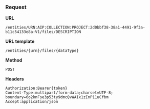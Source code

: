 ### Request

**URL**

`/entities/URN:AIP:COLLECTION:PROJECT:2d0bbf38-38a1-4491-9f3a-b11c54133e8a:V1/files/DESCRIPTION`

**URL template**

`/entities/{urn}/files/{dataType}`

**Method**

`POST`

**Headers**

`Authorization:Bearer{token}`  
`Content-Type:multipart/form-data;charset=UTF-8; boundary=6o2knFse3p53ty9dmcQvWAIx1zInP11uCfbm`  
`Accept:application/json`  

